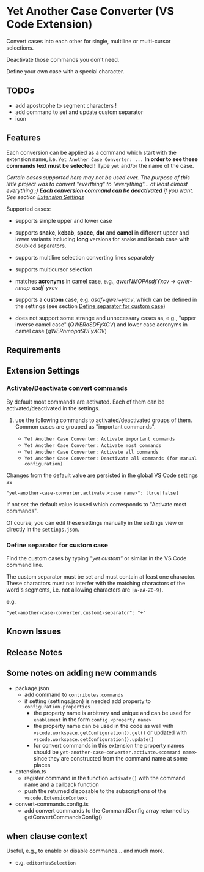 # Yet Another Case Converter (VS Code Extension)

Convert cases into each other for single, multiline or multi-cursor selections.

Deactivate those commands you don't need.

Define your own case with a special character.


## TODOs

* add apostrophe to segment characters !
* add command to set and update custom separator
* icon


## Features

Each conversion can be applied as a command which start with the extension name, i.e. `Yet Another Case Converter: ...` **In order to see these commands text must be selected !** Type `yet` and/or the name of the case.

*Certain cases supported here may not be used ever. The purpose of this little project was to convert "everthing" to "everything"... at least almost everything ;) **Each conversion command can be deactivated** if you want. See section [Extension Settings](#extension-settings)*

Supported cases:
- supports simple upper and lower case

- supports **snake**, **kebab**, **space**, **dot** and **camel** in different upper and lower variants including **long** versions for snake and kebab case with doubled separators.

- supports multiline selection converting lines separately

- supports multicursor selection

- matches **acronyms** in camel case, e.g., *qwerNMOPAsdfYxcv* -> *qwer-nmop-asdf-yxcv*

- supports a **custom** case, e.g. *asdf+qwer+yxcv*, which can be defined in the settings (see section [Define separator for custom case](#define-separator-for-custom-case))

- does not support some strange and unnecessary cases as, e.g.,  "upper inverse camel case" (*QWERaSDFyXCV*) and lower case acronyms in camel case (*qWERnmopaSDFyXCV*)


## Requirements


## Extension Settings

### Activate/Deactivate convert commands

By default most commands are activated. Each of them can be activated/deactivated in the settings.

1) use the following commands to activated/deactivated groups of them. Common cases are grouped as "important commands".

    * `Yet Another Case Converter: Activate important commands`
    * `Yet Another Case Converter: Activate most commands`
    * `Yet Another Case Converter: Activate all commands`
    * `Yet Another Case Converter: Deactivate all commands (for manual configuration)`

Changes from the default value are persisted in the global VS Code settings as

    "yet-another-case-converter.activate.<case name>": [true|false]

If not set the default value is used which corresponds to "Activate most commands".

Of course, you can edit these settings manually in the settings view or directly in the `settings.json`.


### Define separator for custom case

Find the custom cases by typing *"yet custom"* or similar in the VS Code command line.

The custom separator must be set and must contain at least one charactor. These charactors must not interfer with the matching charactors of the word's segments, i.e. not allowing characters are `[a-zA-Z0-9]`.

e.g.

    "yet-another-case-converter.custom1-separator": "+"


## Known Issues

## Release Notes


## Some notes on adding new commands

* package.json
    * add command to `contributes.commands`
    * if setting (settings.json) is needed add property to `configuration.properties`
        * the property name is arbitrary and unique and can be used for `enablement` in the form `config.<property name>`
        * the property name can be used in the code as well with `vscode.workspace.getConfiguration().get()` or updated with `vscode.workspace.getConfiguration().update()`
        * for convert commands in this extension the property names should be `yet-another-case-converter.activate.<command name>` since they are constructed from the command name at some places
* extension.ts
    * register command in the function `activate()` with the command name and a callback function
    * push the returned disposable to the subscriptions of the `vscode.ExtensionContext`
* convert-commands.config.ts
    * add convert commands to the CommandConfig array returned by getConvertCommandsConfig()


## when clause context

Useful, e.g., to enable or disable commands... and much more.

* e.g. `editorHasSelection`

